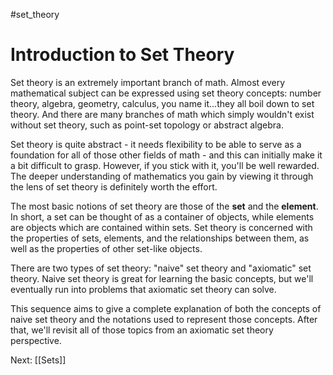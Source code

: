#set_theory
# Introduction to Set Theory
Set theory is an extremely important branch of math. Almost every mathematical subject can be expressed using set theory concepts: number theory, algebra, geometry, calculus, you name it...they all boil down to set theory. And there are many branches of math which simply wouldn't exist without set theory, such as point-set topology or abstract algebra.

Set theory is quite abstract - it needs flexibility to be able to serve as a foundation for all of those other fields of math - and this can initially make it a bit difficult to grasp. However, if you stick with it, you'll be well rewarded. The deeper understanding of mathematics you gain by viewing it through the lens of set theory is definitely worth the effort.

The most basic notions of set theory are those of the **set** and the **element**. In short, a set can be thought of as a container of objects, while elements are objects which are contained within sets. Set theory is concerned with the properties of sets, elements, and the relationships between them, as well as the properties of other set-like objects.

There are two types of set theory: "naive" set theory and "axiomatic" set theory. Naive set theory is great for learning the basic concepts, but we'll eventually run into problems that axiomatic set theory can solve.

This sequence aims to give a complete explanation of both the concepts of naive set theory and the notations used to represent those concepts. After that, we'll revisit all of those topics from an axiomatic set theory perspective.

Next: [[Sets]]